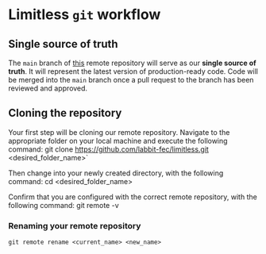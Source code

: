# Limitless `git`  workflow

## Single source of truth

The `main` branch of [this](https://github.com/labbit-fec/limitless) remote repository will serve as our **single source of truth**. It will represent the latest  version of production-ready code. Code will be merged into the `main` branch once a pull request to the branch has been reviewed and approved.


## Cloning the repository
Your first step will be cloning our remote repository. Navigate to the appropriate folder on your local machine and execute the following command:
    git clone https://github.com/labbit-fec/limitless.git <desired_folder_name>`

Then change into your newly created directory, with the following command:
    cd <desired_folder_name>

Confirm that you are configured with the correct remote repository, with the following command:
    git remote -v

### Renaming your remote repository
    git remote rename <current_name> <new_name>
